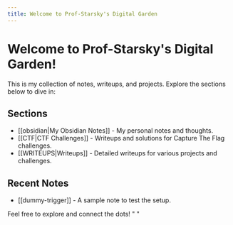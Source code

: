 ```yaml
---
title: Welcome to Prof-Starsky's Digital Garden
---
```


# Welcome to Prof-Starsky's Digital Garden!

This is my collection of notes, writeups, and projects. Explore the sections below to dive in:

## Sections

- [[obsidian|My Obsidian Notes]] - My personal notes and thoughts.
- [[CTF|CTF Challenges]] - Writeups and solutions for Capture The Flag challenges.
- [[WRITEUPS|Writeups]] - Detailed writeups for various projects and challenges.

## Recent Notes

- [[dummy-trigger]] - A sample note to test the setup.

Feel free to explore and connect the dots!
" " 
